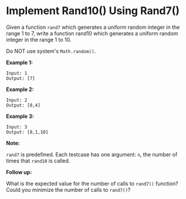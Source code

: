 # Implement Rand10() Using Rand7()

Given a function `rand7` which generates a uniform random integer in the range 1 to 7, write a function rand10 which generates a uniform random integer in the range 1 to 10.

Do NOT use system's `Math.random()`.

**Example 1:**

```pseudo
Input: 1
Output: [7]
```

**Example 2:**

```pseudo
Input: 2
Output: [8,4]
```

**Example 3:**

```pseudo
Input: 3
Output: [8,1,10]
```

**Note:**

`rand7` is predefined.
Each testcase has one argument: `n`, the number of times that `rand10` is called.

**Follow up:**

What is the expected value for the number of calls to `rand7()` function?
Could you minimize the number of calls to `rand7()`?
